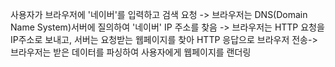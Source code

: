 사용자가 브라우저에 '네이버'를 입력하고 검색 요청 ->
브라우저는 DNS(Domain Name System)서버에 질의하여 '네이버' IP 주소를 찾음 ->
브라우저는 HTTP 요청을 IP주소로 보내고, 서버는 요청받는 웹페이지를 찾아 HTTP 응답으로 브라우저 전송->
브라우저는 받은 데이터를 파싱하여 사용자에게 웹페이지를 랜더링 
